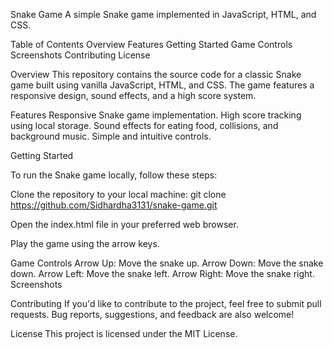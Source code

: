 Snake Game
A simple Snake game implemented in JavaScript, HTML, and CSS.

Table of Contents
Overview
Features
Getting Started
Game Controls
Screenshots
Contributing
License


Overview
This repository contains the source code for a classic Snake game built using vanilla JavaScript, HTML, and CSS. The game features a responsive design, sound effects, and a high score system.

Features
Responsive Snake game implementation.
High score tracking using local storage.
Sound effects for eating food, collisions, and background music.
Simple and intuitive controls.

Getting Started

To run the Snake game locally, follow these steps:

Clone the repository to your local machine:
git clone https://github.com/Sidhardha3131/snake-game.git


Open the index.html file in your preferred web browser.

Play the game using the arrow keys.

Game Controls
Arrow Up: Move the snake up.
Arrow Down: Move the snake down.
Arrow Left: Move the snake left.
Arrow Right: Move the snake right.
Screenshots



Contributing
If you'd like to contribute to the project, feel free to submit pull requests. Bug reports, suggestions, and feedback are also welcome!

License
This project is licensed under the MIT License.






